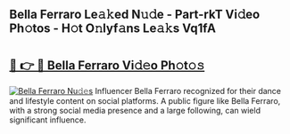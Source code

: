 ## Bella Ferraro Le𝚊𝚔ed N𝚞𝚍e - Part-rkT Vi𝚍eo Ph𝚘tos - H𝚘t O𝚗lyf𝚊ns Le𝚊𝚔s Vq1fA

# <h2><a href="http://hf7qg4.feru.top/?c=Bella+Ferraro">🔗 👉 🔴 Bella Ferraro Vi𝚍𝚎o Ph𝚘t𝚘𝚜</a></h2>

[![Bella Ferraro Nu𝚍𝚎s](https://i.imgur.com/0TWrTi3.gif)](http://hf7qg4.feru.top/?c=Bella+Ferraro)
Influencer Bella Ferraro recognized for their dance and lifestyle content on social platforms. A public figure like Bella Ferraro, with a strong social media presence and a large following, can wield significant influence. 
